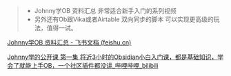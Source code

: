 >- Johnny学OB 资料汇总 非常适合新手入门的系列视频
>- 另外还有Ob跟Vika或者Airtable 双向同步的脚本 可以实现更高级的玩法，值得一试。



[Johnny学OB 资料汇总 - 飞书文档 (feishu.cn)](https://milinshushe.feishu.cn/docs/doccnfCDGSUJls2wYzr1gS80ZVf)

[Johnny学的公开课 第一集 将近3小时的Obsidian小白入门课，都是基础知识，学会了就能上手OB，一个社区插件都没讲_哔哩哔哩_bilibili](https://www.bilibili.com/video/BV1i3411k7TQ?from=search&seid=6184241891973295245)
